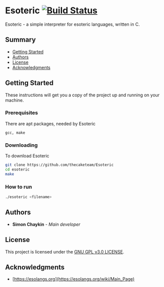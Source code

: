 # Esoteric [![Build Status](https://travis-ci.com/thecaketeam/Esoteric.svg?branch=master)](https://travis-ci.com/thecaketeam/Esoteric)

Esoteric - a simple interpreter for esoteric languages, written in C.

## Summary

- [Getting Started](#getting\-started)
- [Authors](#authors)
- [License](#license)
- [Acknowledgments](#acknowledgments)

## Getting Started

These instructions will get you a copy of the project up and running on your machine.

### Prerequisites

There are apt packages, needed by Esoteric

    gcc, make

### Downloading

To download Esoteric

```bash
git clone https://github.com/thecaketeam/Esoteric
cd esoteric
make
```

### How to run

```bash
./esoteric <filename>
```

## Authors

- **Simon Chaykin** \- *Main developer*

## License

This project is licensed under the [GNU GPL v3.0 LICENSE](LICENSE).

## Acknowledgments

- [https://esolangs.org](https://esolangs.org/wiki/Main_Page)
